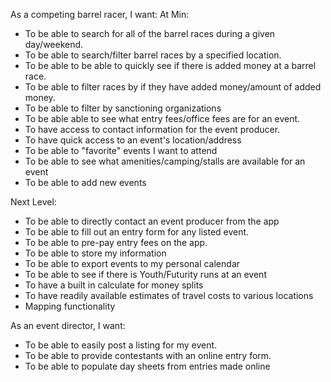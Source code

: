 As a competing barrel racer, I want:
At Min:
  * To be able to search for all of the barrel races during a given day/weekend.
  * To be able to search/filter barrel races by a specified location.
  * To be able to be able to quickly see if there is added money at a barrel race.
  * To be able to filter races by if they have added money/amount of added money.
  * To be able to filter by sanctioning organizations
  * To be able able to see what entry fees/office fees are for an event.
  * To have access to contact information for the event producer.
  * To have quick access to an event's location/address
  * To be able to "favorite" events I want to attend
  * To be able to see what amenities/camping/stalls are available for an event
  * To be able to add new events

Next Level:
  * To be able to directly contact an event producer from the app
  * To be able to fill out an entry form for any listed event.
  * To be able to pre-pay entry fees on the app.
  * To be able to store my information
  * To be able to export events to my personal calendar
  * To be able to see if there is Youth/Futurity runs at an event
  * To have a built in calculate for money splits
  * To have readily available estimates of travel costs to various locations
  * Mapping functionality

As an event director, I want:
  * To be able to easily post a listing for my event.
  * To be able to provide contestants with an online entry form.
  * To be able to populate day sheets from entries made online
